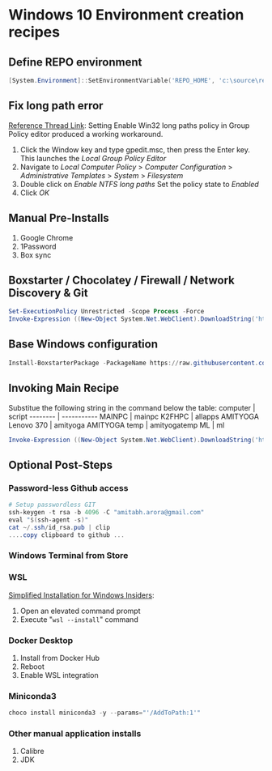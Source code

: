 # Windows 10 Environment creation recipes

## Define REPO environment
```powershell
[System.Environment]::SetEnvironmentVariable('REPO_HOME', 'c:\source\repos', [System.EnvironmentVariableTarget]::User)
```

## Fix long path error
[Reference Thread Link](https://github.com/Microsoft/dotnet/issues/234#issuecomment-849373175):
Setting Enable Win32 long paths policy in Group Policy editor produced a working workaround.

1. Click the Window key and type gpedit.msc, then press the Enter key. This launches the _Local Group Policy Editor_
2. Navigate to _Local Computer Policy_ > _Computer Configuration_ > _Administrative Templates_ > _System_ > _Filesystem_
3. Double click on _Enable NTFS long paths_
Set the policy state to _Enabled_
4. Click _OK_
## Manual Pre-Installs
1. Google Chrome
2. 1Password
3. Box sync

## Boxstarter / Chocolatey / Firewall / Network Discovery & Git
```powershell
Set-ExecutionPolicy Unrestricted -Scope Process -Force
Invoke-Expression ((New-Object System.Net.WebClient).DownloadString('https://raw.githubusercontent.com/aamitabhinfra/psmodules/master/scripts/windows10-infra/tasks/bootstrap.ps1'))
```

## Base Windows configuration
```powershell
Install-BoxstarterPackage -PackageName https://raw.githubusercontent.com/aamitabhinfra/psmodules/master/scripts/windows10-infra/tasks/base.ps1
```

## Invoking Main Recipe
Substitue the following string in the command below the table:
   computer             | script
   --------             | -----------
   MAINPC               | mainpc
   K2FHPC               | allapps
   AMITYOGA Lenovo 370  | amityoga
   AMITYOGA temp        | amityogatemp
   ML                   | ml

   ```powershell
   Invoke-Expression ((New-Object System.Net.WebClient).DownloadString('https://raw.githubusercontent.com/aamitabhinfra/psmodules/master/scripts/windows10-infra/recipes/recipe-{script}.ps1'))
   ```

## Optional Post-Steps

   ### Password-less Github access
   ```powershell
   # Setup passwordless GIT
   ssh-keygen -t rsa -b 4096 -C "amitabh.arora@gmail.com"
   eval "$(ssh-agent -s)"
   cat ~/.ssh/id_rsa.pub | clip
   ....copy clipboard to github ...
   ```
   
   ### Windows Terminal from Store

   ### WSL
   [Simplified Installation for Windows Insiders](https://docs.microsoft.com/en-us/windows/wsl/install-win10#simplified-installation-for-windows-insiders):
   1. Open an elevated command prompt
   2. Execute "```wsl --install```" command

   ### Docker Desktop
   1. Install from Docker Hub
   2. Reboot
   3. Enable WSL integration
   
   ### Miniconda3
   ``` powershell
   choco install miniconda3 -y --params="'/AddToPath:1'"
   ```

   ### Other manual application installs
   1. Calibre
   2. JDK
